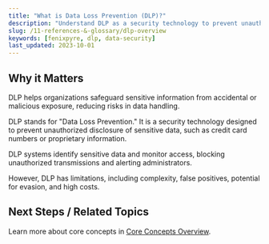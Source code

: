 ```yaml
---
title: "What is Data Loss Prevention (DLP)?"
description: "Understand DLP as a security technology to prevent unauthorized disclosure of sensitive data."
slug: /11-references-&-glossary/dlp-overview
keywords: [fenixpyre, dlp, data-security]
last_updated: 2023-10-01
---
```


## Why it Matters
DLP helps organizations safeguard sensitive information from accidental or malicious exposure, reducing risks in data handling.

DLP stands for "Data Loss Prevention." It is a security technology designed to prevent unauthorized disclosure of sensitive data, such as credit card numbers or proprietary information.

DLP systems identify sensitive data and monitor access, blocking unauthorized transmissions and alerting administrators.

However, DLP has limitations, including complexity, false positives, potential for evasion, and high costs.

## Next Steps / Related Topics
Learn more about core concepts in [Core Concepts Overview](/02-core-concepts/index.md).
